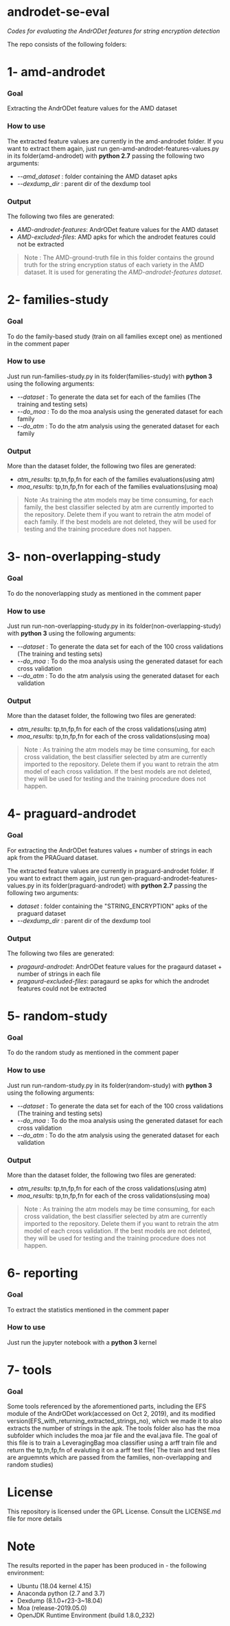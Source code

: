 # androdet-se-eval
*Codes for evaluating the AndrODet features for string encryption detection*

The repo consists of the following folders:
# 1- amd-androdet
### Goal
Extracting the AndrODet feature values for the AMD dataset
### How to use
The extracted feature values are currently in the amd-androdet folder. If you want to extract them again, just run gen-amd-androdet-features-values.py in its folder(amd-androdet) with **python 2.7** passing the following two arguments:
 * *--amd_dataset* : folder containing the AMD dataset apks
 * *--dexdump_dir* : parent dir of the dexdump tool
### Output
The following two files are generated:
 * *AMD-androdet-features*:  AndrODet feature values for the AMD dataset
 * *AMD-excluded-files*: AMD apks for which the androdet features could not be extracted
 > Note : The AMD-ground-truth file in this folder contains the ground truth for the string encryption status of each variety in the AMD dataset. It is used for generating the *AMD-androdet-features dataset*.

# 2- families-study
### Goal
To do the family-based study (train on all families except one) as mentioned in the comment paper
### How to use
Just run run-families-study.py in its folder(families-study) with **python 3** using the following arguments:
* *--dataset* : To generate the data set for each of the families (The training and testing sets)
* *--do_moa* : To do the moa analysis using the generated dataset for each family
* *--do_atm* : To do the atm analysis using the generated dataset for each family
### Output
More than the dataset folder, the following two files are generated:
 * *atm_results*:  tp,tn,fp,fn for each of the families evaluations(using  atm)
 * *moa_results*: tp,tn,fp,fn for each of the families evaluations(using moa)
> Note :As training the atm models may be time consuming, for each family, the best classifier selected by atm are currently imported to the repository. Delete them if you want to retrain the atm model of each family. If the best models are not deleted, they will be used for testing and the training procedure does not happen.


# 3- non-overlapping-study
### Goal
To do the nonoverlapping study as mentioned in the comment paper
### How to use
Just run run-non-overlapping-study.py in its folder(non-overlapping-study) with **python 3** using the following arguments:
* *--dataset* : To generate the data set for each of the 100 cross validations (The training and testing sets)
* *--do_moa* : To do the moa analysis using the generated dataset for each cross validation
* *--do_atm* : To do the atm analysis using the generated dataset for each validation
### Output
More than the dataset folder, the following two files are generated:
 * *atm_results*:  tp,tn,fp,fn for each of the cross validations(using  atm)
 * *moa_results*: tp,tn,fp,fn for each of the cross validations(using moa)
> Note : As training the atm models may be time consuming, for each cross validation, the best classifier selected by atm are currently imported to the repository. Delete them if you want to retrain the atm model of each cross validation. If the best models are not deleted, they will be used for testing and the training procedure does not happen.


# 4- praguard-androdet
### Goal
For extracting the AndrODet features values + number of strings in each apk from the PRAGuard dataset.

The extracted feature values are currently in praguard-androdet folder. If you want to extract them again, just run gen-praguard-androdet-features-values.py in its folder(praguard-androdet) with **python 2.7** passing the following two arguments:
 * *dataset* : folder containing the "STRING_ENCRYPTION" apks of the praguard dataset
 * *--dexdump_dir* : parent dir of the dexdump tool
### Output
The following two files are generated:
 * *pragaurd-androdet*:  AndrODet feature values for the pragaurd dataset + number of strings in each file
 * *pragaurd-excluded-files*: paragaurd se apks for which the androdet features could not be extracted



# 5- random-study
### Goal
To do the random study as mentioned in the comment paper
### How to use
Just run run-random-study.py in its folder(random-study) with **python 3** using the following arguments:
* *--dataset* : To generate the data set for each of the 100 cross validations (The training and testing sets)
* *--do_moa* : To do the moa analysis using the generated dataset for each cross validation
* *--do_atm* : To do the atm analysis using the generated dataset for each validation
### Output
More than the dataset folder, the following two files are generated:
 * *atm_results*:  tp,tn,fp,fn for each of the cross validations(using  atm)
 * *moa_results*: tp,tn,fp,fn for each of the cross validations(using moa)
> Note : As training the atm models may be time consuming, for each cross validation, the best classifier selected by atm are currently imported to the repository. Delete them if you want to retrain the atm model of each cross validation. If the best models are not deleted, they will be used for testing and the training procedure does not happen.

# 6- reporting
### Goal
To extract the statistics mentioned in the comment paper
### How to use
Just run the jupyter notebook with a **python 3** kernel

# 7- tools
### Goal
Some tools referenced by the aforementioned parts, including the EFS module of the AndrODet work(accessed on Oct 2, 2019), and its modified version(EFS_with_returning_extracted_strings_no), which we made it to also extracts the number of strings in the apk. The tools folder also has the moa subfolder which includes the moa jar file and the eval.java file.  The goal of this file is to train a LeveragingBag moa classifier using a arff train file and return the  tp,tn,fp,fn of evaluting it on a arff test file( The train and test files are arguemnts which are passed from the families, non-overlapping and random studies)

# License
This repository is licensed under the GPL License. Consult the LICENSE.md file for more details

# Note
The results reported in the paper has been produced in  - the following environment:
 - Ubuntu (18.04 kernel 4.15)
 - Anaconda python
   (2.7 and 3.7)
 - Dexdump (8.1.0+r23-3~18.04)
 - Moa (release-2019.05.0)
 - OpenJDK Runtime Environment (build 1.8.0_232)
